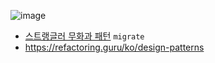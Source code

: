 ![image](https://user-images.githubusercontent.com/5036939/151174407-d8391bdc-c53f-46a0-aaa9-8c584e46843f.png)

- [스트랭글러 무화과 패턴](https://docs.microsoft.com/ko-kr/azure/architecture/patterns/strangler-fig) `migrate`
- https://refactoring.guru/ko/design-patterns
